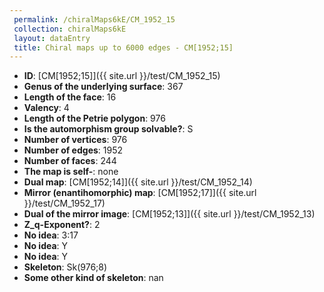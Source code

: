 ```yaml
--- 
 permalink: /chiralMaps6kE/CM_1952_15 
 collection: chiralMaps6kE
 layout: dataEntry
 title: Chiral maps up to 6000 edges - CM[1952;15]
---
```


- **ID**: [CM[1952;15]]({{ site.url }}/test/CM_1952_15)
- **Genus of the underlying surface**: 367
- **Length of the face**: 16
- **Valency**: 4
- **Length of the Petrie polygon**: 976
- **Is the automorphism group solvable?**: S
- **Number of vertices**: 976
- **Number of edges**: 1952
- **Number of faces**: 244
- **The map is self-**: none
- **Dual map**: [CM[1952;14]]({{ site.url }}/test/CM_1952_14)
- **Mirror (enantihomorphic) map**: [CM[1952;17]]({{ site.url }}/test/CM_1952_17)
- **Dual of the mirror image**: [CM[1952;13]]({{ site.url }}/test/CM_1952_13)
- **Z_q-Exponent?**: 2
- **No idea**:  3:17
- **No idea**: Y
- **No idea**: Y
- **Skeleton**: Sk(976;8)
- **Some other kind of skeleton**: nan
